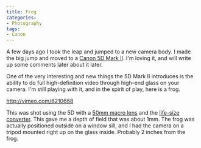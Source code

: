 ```yaml
---
title: Frog
categories:
- Photography
tags:
- Canon
---
```


A few days ago I took the leap and jumped to a new camera body. I made the big jump and moved to a [Canon 5D Mark II](http://www.usa.canon.com/consumer/controller?act=ModelInfoAct&fcategoryid=139&modelid=17662). I'm loving it, and will write up some comments later about it later.

One of the very interesting and new things the 5D Mark II introduces is the ability to do full high-definition video through high-end glass on your camera. I'm still playing with it, and in the spirit of play, here is a frog.

http://vimeo.com/6210668

This was shot using the 5D with a [50mm macro lens](http://www.usa.canon.com/consumer/controller?act=ModelInfoAct&fcategoryid=155&modelid=7323) and the [life-size converter](http://www.usa.canon.com/consumer/controller?act=ModelInfoAct&fcategoryid=155&modelid=8121). This gave me a depth of field that was about 1mm. The frog was actually positioned outside on a window sill, and I had the camera on a tripod mounted right up on the glass inside. Probably 2 inches from the frog.
